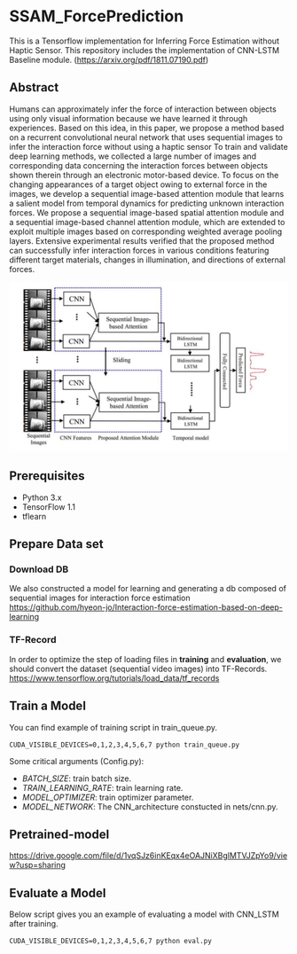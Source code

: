 # SSAM_ForcePrediction
This is a Tensorflow implementation for Inferring Force Estimation without Haptic Sensor. This repository includes the implementation of CNN-LSTM Baseline module. (https://arxiv.org/pdf/1811.07190.pdf)

## Abstract
Humans can approximately infer the force of interaction
between objects using only visual information because we
have learned it through experiences. Based on this idea,
in this paper, we propose a method based on a recurrent
convolutional neural network that uses sequential images
to infer the interaction force without using a haptic sensor To train and validate deep learning methods, we collected a
large number of images and corresponding data concerning the interaction forces between objects shown therein
through an electronic motor-based device. To focus on the
changing appearances of a target object owing to external
force in the images, we develop a sequential image-based
attention module that learns a salient model from temporal dynamics for predicting unknown interaction forces. We
propose a sequential image-based spatial attention module and a sequential image-based channel attention module, which are extended to exploit multiple images based on
corresponding weighted average pooling layers. Extensive
experimental results verified that the proposed method can
successfully infer interaction forces in various conditions
featuring different target materials, changes in illumination,
and directions of external forces.

![Alt text](/samples/Fig_main.JPG)

## Prerequisites
* Python 3.x
* TensorFlow 1.1
* tflearn


## Prepare Data set
### Download DB
We also constructed a model for learning and generating a db composed of sequential images for interaction force estimation
https://github.com/hyeon-jo/Interaction-force-estimation-based-on-deep-learning
### TF-Record
In order to optimize the step of loading files in **training** and **evaluation**, we should convert the dataset (sequential video images) into TF-Records.
https://www.tensorflow.org/tutorials/load_data/tf_records

## Train a Model
You can find example of training script in train_queue.py.
<pre><code>CUDA_VISIBLE_DEVICES=0,1,2,3,4,5,6,7 python train_queue.py</code></pre>
Some critical arguments (Config.py):
* *BATCH_SIZE*: train batch size.
* *TRAIN_LEARNING_RATE*: train learning rate.
* *MODEL_OPTIMIZER*: train optimizer parameter.
* *MODEL_NETWORK*: The CNN_architecture constucted in nets/cnn.py.

## Pretrained-model 
https://drive.google.com/file/d/1vqSJz6inKEqx4eOAJNiXBglMTVJZpYo9/view?usp=sharing

## Evaluate a Model
Below script gives you an example of evaluating a model with CNN_LSTM after training.
<pre><code>CUDA_VISIBLE_DEVICES=0,1,2,3,4,5,6,7 python eval.py</code></pre>






